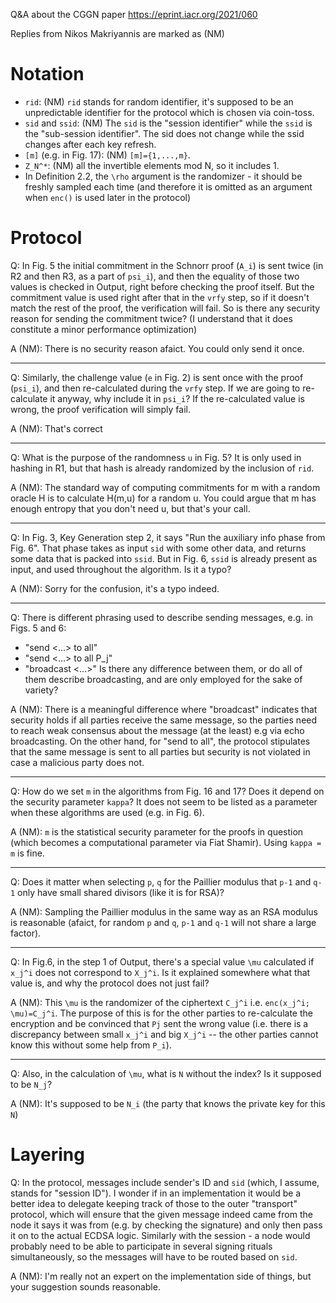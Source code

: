 Q&A about the CGGN paper https://eprint.iacr.org/2021/060

Replies from Nikos Makriyannis are marked as (NM)


# Notation

- `rid`: (NM) `rid` stands for random identifier, it's supposed to be an unpredictable identifier for the protocol which is chosen via coin-toss.
- `sid` and `ssid`: (NM) The `sid` is the "session identifier" while the `ssid` is the "sub-session identifier". The sid does not change while the ssid changes after each key refresh.
- `[m]` (e.g. in Fig. 17): (NM) `[m]={1,...,m}`.
- `Z_N^*`: (NM) all the invertible elements mod N, so it includes 1.
- In Definition 2.2, the `\rho` argument is the randomizer - it should be freshly sampled each time (and therefore it is omitted as an argument when `enc()` is used later in the protocol)


# Protocol

Q: In Fig. 5 the initial commitment in the Schnorr proof (`A_i`) is sent twice (in R2 and then R3, as a part of `psi_i`), and then the equality of those two values is checked in Output, right before checking the proof itself. But the commitment value is used right after that in the `vrfy` step, so if it doesn't match the rest of the proof, the verification will fail. So is there any security reason for sending the commitment twice? (I understand that it does constitute a minor performance optimization)

A (NM): There is no security reason afaict. You could only send it once.

---

Q: Similarly, the challenge value (`e` in Fig. 2) is sent once with the proof (`psi_i`), and then re-calculated during the `vrfy` step. If we are going to re-calculate it anyway, why include it in `psi_i`? If the re-calculated value is wrong, the proof verification will simply fail.

A (NM): That's correct

---

Q: What is the purpose of the randomness `u` in Fig. 5? It is only used in hashing in R1, but that hash is already randomized by the inclusion of `rid`.

A (NM): The standard way of computing commitments for m with a random oracle H is to calculate H(m,u) for a random u. You could argue that m has enough entropy that you don't need u, but that's your call.

---

Q: In Fig. 3, Key Generation step 2, it says "Run the auxiliary info phase from Fig. 6". That phase takes as input `sid` with some other data, and returns some data that is packed into `ssid`. But in Fig. 6, `ssid` is already present as input, and used throughout the algorithm. Is it a typo?

A (NM): Sorry for the confusion, it's a typo indeed.

---

Q: There is different phrasing used to describe sending messages, e.g. in Figs. 5 and 6:
- "send <...> to all"
- "send <...> to all P_j"
- "broadcast <...>"
Is there any difference between them, or do all of them describe broadcasting, and are only employed for the sake of variety?

A (NM): There is a meaningful difference where "broadcast" indicates that security holds if all parties receive the same message, so the parties need to reach weak consensus about the message  (at the least) e.g via echo broadcasting. On the other hand, for "send to all", the protocol stipulates that the same message is sent to all parties but security is not violated in case a malicious party does not.

---

Q: How do we set `m` in the algorithms from Fig. 16 and 17? Does it depend on the security parameter `kappa`? It does not seem to be listed as a parameter when these algorithms are used (e.g. in Fig. 6).

A (NM): `m` is the statistical security parameter for the proofs in question (which becomes a computational parameter via Fiat Shamir). Using `kappa = m` is fine.

---

Q: Does it matter when selecting `p`, `q` for the Paillier modulus that `p-1` and `q-1` only have small shared divisors (like it is for RSA)?

A (NM): Sampling the Paillier modulus in the same way as an RSA modulus is reasonable (afaict, for random `p` and `q`, `p-1` and `q-1` will not share a large factor).

---

Q: In Fig.6, in the step 1 of Output, there's a special value `\mu` calculated if `x_j^i` does not correspond to `X_j^i`. Is it explained somewhere what that value is, and why the protocol does not just fail?

A (NM): This `\mu` is the randomizer of the ciphertext `C_j^i` i.e. `enc(x_j^i; \mu)=C_j^i`. The purpose of this is for the other parties to re-calculate the encryption and be convinced that `Pj` sent the wrong value (i.e. there is a discrepancy between small `x_j^i` and big `X_j^i` -- the other parties cannot know this without some help from `P_i`).

---

Q: Also, in the calculation of `\mu`, what is `N` without the index? Is it supposed to be `N_j`?

A (NM): It's supposed to be `N_i` (the party that knows the private key for this `N`)


# Layering

Q: In the protocol, messages include sender's ID and `sid` (which, I assume, stands for "session ID"). I wonder if in an implementation it would be a better idea to delegate keeping track of those to the outer "transport" protocol, which will ensure that the given message indeed came from the node it says it was from (e.g. by checking the signature) and only then pass it on to the actual ECDSA logic. Similarly with the session - a node would probably need to be able to participate in several signing rituals simultaneously, so the messages will have to be routed based on `sid`.

A (NM): I'm really not an expert on the implementation side of things, but your suggestion sounds reasonable.
